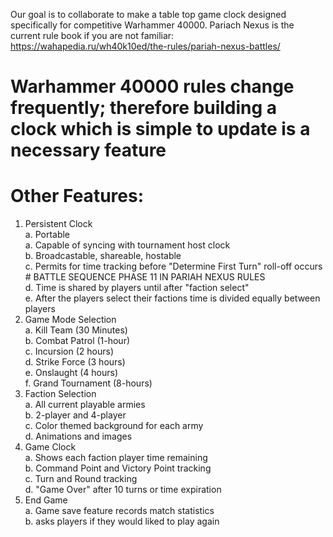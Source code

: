 Our goal is to collaborate to make a table top game clock designed specifically for competitive Warhammer 40000. Pariach Nexus is the current rule book if you are not familiar: https://wahapedia.ru/wh40k10ed/the-rules/pariah-nexus-battles/ 
# Warhammer 40000 rules change frequently; therefore building a clock which is simple to update is a necessary feature
# Other Features:
1. Persistent Clock </br>
  a. Portable </br>
  a. Capable of syncing with tournament host clock </br>
  b. Broadcastable, shareable, hostable </br>
  c. Permits for time tracking before "Determine First Turn" roll-off occurs # BATTLE SEQUENCE PHASE 11 IN PARIAH NEXUS RULES </br>
  d. Time is shared by players until after "faction select"</br>
  e. After the players select their factions time is divided equally between players</br>
3. Game Mode Selection</br>
  a. Kill Team (30 Minutes)</br>
  b. Combat Patrol (1-hour)</br>
  c. Incursion (2 hours)</br>
  d. Strike Force (3 hours)</br>
  e. Onslaught (4 hours)</br>
  f. Grand Tournament (8-hours)
5. Faction Selection</br>
  a. All current playable armies</br>
  b. 2-player and 4-player </br>
  c. Color themed background for each army</br>
  d. Animations and images</br>
6. Game Clock</br>
  a. Shows each faction player time remaining</br>
  b. Command Point and Victory Point tracking</br>
  c. Turn and Round tracking</br>
  d. "Game Over" after 10 turns or time expiration</br>
7. End Game</br>
   a. Game save feature records match statistics</br>
   b. asks players if they would liked to play again</br>

   
